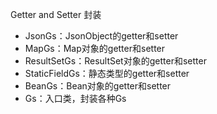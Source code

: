 Getter and Setter 封装

* JsonGs：JsonObject的getter和setter
* MapGs：Map对象的getter和setter
* ResultSetGs：ResultSet对象的getter和setter
* StaticFieldGs：静态类型的getter和setter
* BeanGs：Bean对象的getter和setter
* Gs：入口类，封装各种Gs